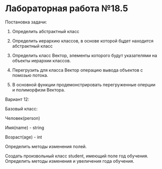 # Лабораторная работа №18.5

Постановка задачи:

1. Определить абстрактный класс

2. Определить иерархию классов, в основе которой бцдет находится абстрактный класс

3. Определить класс Вектор, элементы которого будут указателями на объекты иерархии классов.

4. Перегрузить для класса Вектор операцию вывода объектов с помозью потока.

5. В основной функции продемонстрировать перегруженные оперции и полиморфизм Вектора.

Вариант 12:

Базовый класс:

Человек(person)

Имя(name) - string

Возраст(age) - int

Определить методы изменения полей.

Создать произвольный класс student, имеющий поле год обучения. Определить методы изменения и увеличения года обучения. 